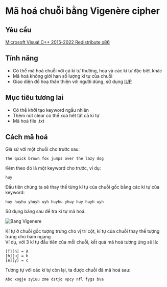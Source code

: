 # Mã hoá chuỗi bằng Vigenère cipher
## Yêu cầu 
[Microsoft Visual C++ 2015-2022 Redistribute x86](https://docs.microsoft.com/en-us/cpp/windows/latest-supported-vc-redist?view=msvc-170)
## Tính năng
- Có thể mã hoá chuỗi với cả kí tự thường, hoa và các kí tự đặc biệt khác <br />
- Mã hoá không giới hạn số lượng kí tự của chuỗi <br />
- Giao diện đồ hoạ thân thiện với người dùng, sử dụng [IUP](https://www.tecgraf.puc-rio.br/iup/) <br />
## Mục tiêu tương lai
- Có thể khởi tạo keyword ngẫu nhiên <br />
- Thêm nút clear có thể xoá hết tất cả kí tự <br />
- Mã hoá file .txt <br />
## Cách mã hoá
  Giả sử với một chuỗi cho trước sau:
  ```
  The quick brown fox jumps over the lazy dog
  ```
  Kèm theo đó là một keyword cho trước, ví dụ:
  ```
  huy
  ```
  Đầu tiên chúng ta sẽ thay thế từng kí tự của chuỗi gốc bằng các kí tự của keyword:
  ```
  huy huyhu yhuyh uyh huyhu yhuy huy huyh uyh
  ```
  Sử dụng bảng sau để tra kí tự mã hoá: <br >
  
  ![Bang Vigenere](https://crypto.interactive-maths.com/uploads/1/1/3/4/11345755/1889186_orig.jpg)
  
  Kí tự ở chuỗi gốc tượng trưng cho vị trí cột, kí tự của chuỗi thay thế tượng trưng cho hàm ngang <br >
  Ví dụ, với 3 kí tự đầu tiên của mỗi chuỗi, kết quả mã hoá tương ứng sẽ là:
  ```
  [T][h] = A
  [h][u] = b
  [e][y] = c
  ```
  Tương tự với các kí tự còn lại, ta được chuỗi đã mã hoá sau:
  ```
  Abc xogje zyiuu zme dstjq vpcy nfl fygs bva
  ```
 
